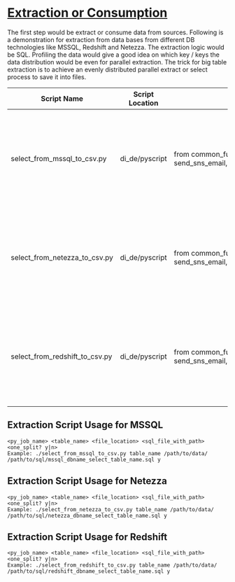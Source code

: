 # [Extraction or Consumption](https://confluence.fngn.com/display/DA/Extraction+or+Consumption)
The first step would be extract or consume data from sources. Following is a demonstration for extraction from data bases from different DB technologies like MSSQL, Redshift and Netezza. The extraction logic would be SQL. Profiling the data would give a good idea on which key / keys the data distribution would be even for parallel extraction. The trick for big table extraction is to achieve an evenly distributed parallel extract or select process to save it into files.

| Script Name | Script Location | Sub Module | Purpose |
| ------------|-----------------|------------|---------|
| select_from_mssql_to_csv.py | di_de/pyscript | from common_function import send_sns_email,create_dir_tree,change_dir_tree_perm | Extract any table from MSSQL to the specified directory in csv format with '\|' delimiter |
| select_from_netezza_to_csv.py | di_de/pyscript |from common_function import send_sns_email,create_dir_tree,change_dir_tree_perm| Extract any table from Netezza to the specified directory in csv format with '\|' delimiter |
| select_from_redshift_to_csv.py | di_de/pyscript | from common_function import send_sns_email,create_dir_tree,change_dir_tree_perm| Extract any table from Redshift to the specified directory in csv format with '\|' delimiter |

## Extraction Script Usage for MSSQL
```
<py_job_name> <table_name> <file_location> <sql_file_with_path> <one_split? y|n>
Example: ./select_from_mssql_to_csv.py table_name /path/to/data/ /path/to/sql/mssql_dbname_select_table_name.sql y
```
## Extraction Script Usage for Netezza
```
<py_job_name> <table_name> <file_location> <sql_file_with_path> <one_split? y|n>
Example: ./select_from_netezza_to_csv.py table_name /path/to/data/ /path/to/sql/netezza_dbname_select_table_name.sql y
```

## Extraction Script Usage for Redshift
```
<py_job_name> <table_name> <file_location> <sql_file_with_path> <one_split? y|n>
Example: ./select_from_redshift_to_csv.py table_name /path/to/data/ /path/to/sql/redshift_dbname_select_table_name.sql y
```
